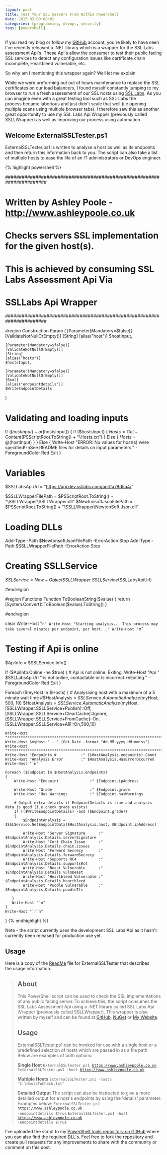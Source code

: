 ```yaml
---
layout: post
title: Test Your SSL Servers From Within PowerShell
date: 2015-02-09 08:01
categories: [programming, devops, security]
tags: [powershell]
---
```

If you read my blog or follow my <a title="Ashley Poole GitHub" href="https://www.github.com/AshleyPoole/" target="_blank">GitHub</a> account, you're likely to have seen I've recently released a .NET library which is a wrapper for the SSL Labs assessment Api's. These Api's allow the consumer to test their public facing SSL services to detect any configuration issues like certificate chain incomplete, Heartbleed vulnerable, etc.

So why am I mentioning this wrapper again? Well let me explain.

While we were preforming out out of hours maintenance to replace the SSL certificates on our load balancers, I found myself constantly jumping to my browser to run a fresh assessment of our SSL hosts using <a title="SSL Labs Test" href="https://www.ssllabs.com/ssltest/analyze.html" target="_blank">SSL Labs</a>. As you can imagine even with a great testing tool such as SSL Labs the process became laborious and just didn't scale that well (i.e opening multiple scans using multiple browser tabs). I therefore saw this as another great opportunity to use my SSL Labs Api Wrapper (previously called SSLLWrapper) as well as improving our process using automation.
<h2>Welcome ExternalSSLTester.ps1</h2>
ExternalSSLTester.ps1 is written to analyse a host as well as its endpoints and then return this information back to you. The script can also take a list of multiple hosts to ease the life of an IT administrators or DevOps engineer.


{% highlight powershell %}

#######################################################################
# Written by Ashley Poole  -  http://www.ashleypoole.co.uk            #
#                                                                     #
# Checks servers SSL implementation for the given host(s).            #
# This is achieved by consuming SSL Labs Assessment Api Via           #
# SSLLabs Api Wrapper                                                 #
#######################################################################

#region Construction
Param
(
	[Parameter(Mandatory=$false)]
	[ValidateNotNullOrEmpty()]
	[String]
	[alias("host")]
	$hostInput,

	[Parameter(Mandatory=$false)]
	[ValidateNotNullOrEmpty()]
	[String]
	[alias("hosts")]
	$hostsInput,

	[Parameter(Mandatory=$false)]
	[ValidateNotNullOrEmpty()]
	[Bool]
	[alias("endpointdetails")]
	$WriteEndpointDetails
)

# Validating and loading inputs
If (($hostInput) -or ($hostsInput))
{
    If ($hostsInput)
    {
        $Hosts = Get-Content ($PSScriptRoot.ToString() + "\Hosts.txt")
    }
    Else
    {
        $Hosts = @($hostInput)
    }
}
Else
{
    Write-Host "ERROR: No values for host(s) were specified!`r`nSee README files for details on input parameters." -ForegroundColor Red
    Exit
}

# Variables
$SSLLabsApiUrl = "https://api.dev.ssllabs.com/api/fa78d5a4/"

$SSLLWrapperFilePath = $PSScriptRoot.ToString() + "\SSLLWrapper\SSLLWrapper.dll"
$NewtonsoftJsonFilePath = $PSScriptRoot.ToString() + "\SSLLWrapper\NewtonSoft.Json.dll"

# Loading DLLs
Add-Type -Path $NewtonsoftJsonFilePath -ErrorAction Stop
Add-Type -Path $SSLLWrapperFilePath -ErrorAction Stop

# Creating SSLLService
$SSLService = New-Object SSLLWrapper.SSLLService($SSLLabsApiUrl)

#endregion

#region Functions
Function ToBooleanString($value)
{
    return [System.Convert]::ToBoolean($value).ToString()
}

#endregion

clear
Write-Host "`n"
Write-Host "Starting analysis... This process may take several minutes per endpoint, per host..."
Write-Host "`n"

# Testing if Api is online
$ApiInfo = $SSLService.Info()

If ($ApiInfo.Online -ne $true)
{
    # Api is not online. Exiting.
    Write-Host "Api " $SSLLabsApiUrl " is not online, contactable or is incorrect.`r`nExiting." -ForegroundColor Red
    Exit
}

Foreach ($myHost In $Hosts)
{
    # Analysising host with a maximum of a 5 minute wait time
    #$HostAnalysis = $SSLService.AutomaticAnalyze($myHost, 500, 10)
    $HostAnalysis = $SSLService.AutomaticAnalyze($myHost, [SSLLWrapper.SSLLService+Publish]::Off, [SSLLWrapper.SSLLService+ClearCache]::Ignore, [SSLLWrapper.SSLLService+FromCache]::On,[SSLLWrapper.SSLLService+All]::On,500,10)

    Write-Host "**********************************************************************************"
    Write-Host $myHost " - " (Get-Date -format "dd-MM-yyyy HH:mm:ss")
    Write-Host "**********************************************************************************"
    Write-Host "Endpoints #           :" ($HostAnalysis.endpoints).Count
    Write-Host "Analysis Error        :" $HostAnalysis.HasErrorOccurred
    Write-Host "`n"

    Foreach ($Endpoint In $HostAnalysis.endpoints)
    {
        Write-Host "Endpoint              :" $Endpoint.ipAddress

        Write-Host "Grade                 :" $Endpoint.grade
        Write-Host "Has Warnings          :" $Endpoint.hasWarnings

        # Output extra details if EndpointDetails is true and analysis data is good (i.e check grade exists)
        If (($WriteEndpointDetails) -and ($Endpoint.grade))
        {
            $EndpointAnalysis = $SSLService.GetEndpointData($HostAnalysis.host, $Endpoint.ipAddress)

            Write-Host "Server Signature      :" $EndpointAnalysis.Details.serverSignature
            Write-Host "Cert Chain Issue      :" $EndpointAnalysis.Details.chain.issues
            Write-Host "Forward Secrecy       :" $EndpointAnalysis.Details.forwardSecrecy
            Write-Host "Supports RC4          :" $EndpointAnalysis.Details.supportsRc4
            Write-Host "Beast Vulnerable      :" $EndpointAnalysis.Details.vulnBeast
            Write-Host "Heartbleed Vulnerable :" $EndpointAnalysis.Details.heartbleed
            Write-Host "Poodle Vulnerable     :" $EndpointAnalysis.Details.poodleTls

       }
       Write-Host "`n"
    }
    Write-Host "`r`n"
}
{% endhighlight %}

Note - the script currently uses the development SSL Labs Api as it hasn't currently been released for production use yet.
<h2>Usage</h2>
Here is a copy of the <a title="External SSL Tester ReadMe" href="https://github.com/AshleyPoole/PowershellTools/blob/master/Scripts/External_SSL_Tester/README.md" target="_blank">ReadMe</a> file for ExternalSSLTester that describes the usage information.
<blockquote>
<h2>About</h2>
This PowerShell script can be used to check the SSL implementations of any public facing server. To achieve this, the script consumes the SSL Labs Assessment Api using a .NET library called SSL Labs Api Wrapper (previously called SSLLWrapper). This wrapper is also written by myself and can be found at <a title="Github" href="https://github.com/AshleyPoole/SSLLabs-Api-Wrapper" target="_blank">GitHub</a>, <a title="NuGet package" href="https://www.nuget.org/packages/SSLLabsApiWrapper/" target="_blank">NuGet</a> or <a title="Ashley Poole SSL Labs Api Wrapper" href="http://www.ashleypoole.co.uk/ssllabs-api-wrapper" target="_blank">My Website</a>.
<h2><a id="user-content-usage" class="anchor" href="https://github.com/AshleyPoole/PowershellTools/blob/master/Scripts/External_SSL_Tester/README.md#usage"></a>Usage</h2>
ExternalSSLTester.ps1 can be invoked for use with a single host or a predefined selection of hosts which are passed in as a file path. Below are examples of both options:

<strong>Single Host</strong>
<code>ExternalSSLTester.ps1 https://www.ashleypoole.co.uk</code>
<code>ExternalSSLTester.ps1 -host https://www.ashleypoole.co.uk</code>

<strong>Multiple Hosts</strong>
<code>ExternalSSLTester.ps1 -hosts "C:\HostsToCheck.txt"</code>

<strong>Detailed Output</strong>
The script can also be instructed to give a more detailed output for a host's endpoints by using the 'details' parameter. Examples below:
<code>ExternalSSLTester.ps1 https://www.ashleypoole.co.uk -endpointdetails $True</code>
<code>ExternalSSLTester.ps1 -host https://www.ashleypoole.co.uk -endpointdetails $True</code></blockquote>
I've uploaded the script to my <a title="Ashley Poole's PowerShell Tools Repo" href="https://github.com/AshleyPoole/PowershellTools/tree/master/Scripts/External_SSL_Tester" target="_blank">PowerShell tools repository on GitHub</a> where you can also find the required DLL's. Feel free to fork the repository and create pull requests for any improvements to share with the community or comment on this post.
